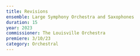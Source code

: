 ```yaml
---
title: Revisions
ensemble: Large Symphony Orchestra and Saxophones
duration: 15
year: 2023
commissioner: The Louisville Orchestra
premiere: 3/10/23
category: Orchestral
---
```

